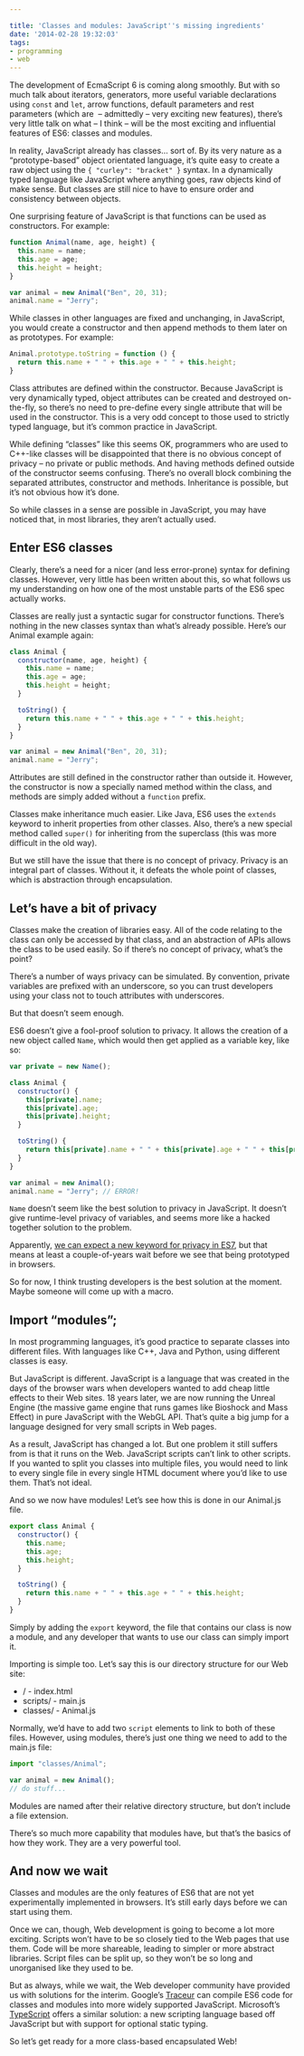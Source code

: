 ```yaml
---

title: 'Classes and modules: JavaScript''s missing ingredients'
date: '2014-02-28 19:32:03'
tags:
- programming
- web
---
```


The development of EcmaScript 6 is coming along smoothly. But with so much talk about iterators, generators, more useful variable declarations using `const` and `let`, arrow functions, default parameters and rest parameters (which are  – admittedly – very exciting new features), there’s very little talk on what – I think – will be the most exciting and influential features of ES6: classes and modules.

In reality, JavaScript already has classes… sort of. By its very nature as a “prototype-based” object orientated language, it’s quite easy to create a raw object using the `{ "curley": "bracket" }` syntax. In a dynamically typed language like JavaScript where anything goes, raw objects kind of make sense. But classes are still nice to have to ensure order and consistency between objects.

One surprising feature of JavaScript is that functions can be used as constructors. For example:

```javascript
function Animal(name, age, height) {
  this.name = name;
  this.age = age;
  this.height = height;
}

var animal = new Animal("Ben", 20, 31);
animal.name = "Jerry";
```

While classes in other languages are fixed and unchanging, in JavaScript, you would create a constructor and then append methods to them later on as prototypes. For example:

```javascript
Animal.prototype.toString = function () {
  return this.name + " " + this.age + " " + this.height;
}
```

Class attributes are defined within the constructor. Because JavaScript is very dynamically typed, object attributes can be created and destroyed on-the-fly, so there’s no need to pre-define every single attribute that will be used in the constructor. This is a very odd concept to those used to strictly typed language, but it’s common practice in JavaScript.

While defining “classes” like this seems OK, programmers who are used to C++-like classes will be disappointed that there is no obvious concept of privacy – no private or public methods. And having methods defined outside of the constructor seems confusing. There’s no overall block combining the separated attributes, constructor and methods. Inheritance is possible, but it’s not obvious how it’s done.

So while classes in a sense are possible in JavaScript, you may have noticed that, in most libraries, they aren’t actually used.


## Enter ES6 classes

Clearly, there’s a need for a nicer (and less error-prone) syntax for defining classes. However, very little has been written about this, so what follows us my understanding on how one of the most unstable parts of the ES6 spec actually works.

Classes are really just a syntactic sugar for constructor functions. There’s nothing in the new classes syntax than what’s already possible. Here’s our Animal example again:

```javascript
class Animal {
  constructor(name, age, height) {
    this.name = name;
    this.age = age;
    this.height = height;
  }

  toString() {
    return this.name + " " + this.age + " " + this.height;
  }
}

var animal = new Animal("Ben", 20, 31);
animal.name = "Jerry";
```

Attributes are still defined in the constructor rather than outside it. However, the constructor is now a specially named method within the class, and methods are simply added without a `function` prefix.

Classes make inheritance much easier. Like Java, ES6 uses the `extends` keyword to inherit properties from other classes. Also, there’s a new special method called `super()` for inheriting from the superclass (this was more difficult in the old way).

But we still have the issue that there is no concept of privacy. Privacy is an integral part of classes. Without it, it defeats the whole point of classes, which is abstraction through encapsulation.


## Let’s have a bit of privacy

Classes make the creation of libraries easy. All of the code relating to the class can only be accessed by that class, and an abstraction of APIs allows the class to be used easily. So if there’s no concept of privacy, what’s the point?

There’s a number of ways privacy can be simulated. By convention, private variables are prefixed with an underscore, so you can trust developers using your class not to touch attributes with underscores.

But that doesn’t seem enough.

ES6 doesn’t give a fool-proof solution to privacy. It allows the creation of a new object called `Name`, which would then get applied as a variable key, like so:

```javascript
var private = new Name();

class Animal {
  constructor() {
    this[private].name;
    this[private].age;
    this[private].height;
  }

  toString() {
    return this[private].name + " " + this[private].age + " " + this[private].height;
  }
}

var animal = new Animal();
animal.name = "Jerry"; // ERROR!
```

`Name` doesn’t seem like the best solution to privacy in JavaScript. It doesn’t give runtime-level privacy of variables, and seems more like a hacked together solution to the problem.

Apparently, [we can expect a new keyword for privacy in ES7](http://esdiscuss.org/topic/es6-problem-with-private-name-objects-syntax#content-1), but that means at least a couple-of-years wait before we see that being prototyped in browsers.

So for now, I think trusting developers is the best solution at the moment. Maybe someone will come up with a macro.


## Import “modules”;

In most programming languages, it’s good practice to separate classes into different files. With languages like C++, Java and Python, using different classes is easy.

But JavaScript is different. JavaScript is a language that was created in the days of the browser wars when developers wanted to add cheap little effects to their Web sites. 18 years later, we are now running the Unreal Engine (the massive game engine that runs games like Bioshock and Mass Effect) in pure JavaScript with the WebGL API. That’s quite a big jump for a language designed for very small scripts in Web pages.

As a result, JavaScript has changed a lot. But one problem it still suffers from is that it runs on the Web. JavaScript scripts can’t link to other scripts. If you wanted to split you classes into multiple files, you would need to link to every single file in every single HTML document where you’d like to use them. That’s not ideal.

And so we now have modules! Let’s see how this is done in our Animal.js file.

```javascript
export class Animal {
  constructor() {
    this.name;
    this.age;
    this.height;
  }

  toString() {
    return this.name + " " + this.age + " " + this.height;
  }
}
```

Simply by adding the `export` keyword, the file that contains our class is now a module, and any developer that wants to use our class can simply import it.

Importing is simple too. Let’s say this is our directory structure for our Web site:

- / - index.html
- scripts/ - main.js
- classes/ - Animal.js

Normally, we’d have to add two `script` elements to link to both of these files. However, using modules, there’s just one thing we need to add to the main.js file:

```javascript
import "classes/Animal";

var animal = new Animal();
// do stuff...
```

Modules are named after their relative directory structure, but don’t include a file extension.

There’s so much more capability that modules have, but that’s the basics of how they work. They are a very powerful tool.


## And now we wait

Classes and modules are the only features of ES6 that are not yet experimentally implemented in browsers. It’s still early days before we can start using them.

Once we can, though, Web development is going to become a lot more exciting. Scripts won’t have to be so closely tied to the Web pages that use them. Code will be more shareable, leading to simpler or more abstract libraries. Script files can be split up, so they won’t be so long and unorganised like they used to be.

But as always, while we wait, the Web developer community have provided us with solutions for the interim. Google’s [Traceur](https://github.com/google/traceur-compiler/) can compile ES6 code for classes and modules into more widely supported JavaScript. Microsoft’s [TypeScript](http://www.typescriptlang.org/) offers a similar solution: a new scripting language based off JavaScript but with support for optional static typing.

So let’s get ready for a more class-based encapsulated Web!
